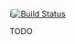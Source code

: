 i[![Build Status](https://travis-ci.org/peregrine-cms/peregrine-docker-apache-explore.svg?branch=master)](https://travis-ci.org/peregrine-cms/peregrine-docker-apache-explore)

TODO
